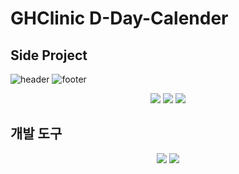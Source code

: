 # GHClinic D-Day-Calender
## Side Project
![header](https://capsule-render.vercel.app/api?type=venom&color=auto&height=300&section=header&text=Noh%20Seung%20Jun&fontSize=90&rotate=-12)
![footer](https://capsule-render.vercel.app/api?type=waving&color=auto&height=90&section=footer)



<div align="center">
  <img src="https://img.shields.io/badge/JavaScript-092E20?style=flat&logo=JavaScript&logoColor=#F7DF1E"/>
  <img src="https://img.shields.io/badge/HTML-092E20?style=flat&logo=HTML5&logoColor=#E34F26"/>
  <img src="https://img.shields.io/badge/CSS-092E20?style=flat&logo=CSS&logoColor=#663399"/>
</div>

## 개발 도구
<div align="center">
  <img src="https://img.shields.io/badge/VSCode-092E20?style=flat&logo=VSCode&logoColor=#F05032"/>
  <img src="https://img.shields.io/badge/Netlify-092E20?style=flat&logo=Netlify&logoColor=#00C7B7"/>
</div>
